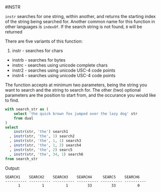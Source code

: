 #INSTR

`instr` searches for one string, within another, and returns the starting index of the string being searched for. Another common name for this function in other languages is `indexOf`. If the search string is not found, `0` will be returned

There are five variants of this function:

1. instr - searches for chars
* instrb - searches for bytes
* instrc - searches using unicode complete chars
* instr2 - searches using unicode USC-4 code points
* instr4 - searches using unicode USC-4 code points

The function accepts at minimum two parameters, being the string you want to search and the string to search for. The other (two) optional parameters are the position to start from, and the occurance you would like to find.

```sql
with search_str as (
    select 'the quick brown fox jumped over the lazy dog' str
    from dual
)
select
    instr(str, 'the') search1
  , instr(str, 'the', 1) search2
  , instr(str, 'the', 1, 1) search3
  , instr(str, 'the', 1, 2) search4
  , instr(str, 'the', 2) searc5
  , instr(str, 'the', 34, 1) search6
from search_str
```
Output:
```
SEARCH1    SEARCH2    SEARCH3    SEARCH4     SEARC5    SEARCH6
---------- ---------- ---------- ---------- ---------- ----------
      1          1          1         33         33          0
```
